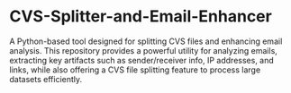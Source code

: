 # CVS-Splitter-and-Email-Enhancer
A Python-based tool designed for splitting CVS files and enhancing email analysis. This repository provides a powerful utility for analyzing emails, extracting key artifacts such as sender/receiver info, IP addresses, and links, while also offering a CVS file splitting feature to process large datasets efficiently.
